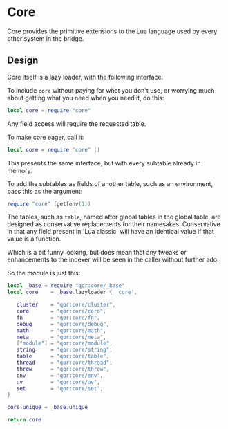 # Core


  Core provides the primitive extensions to the Lua language used by every
other system in the bridge\.


## Design

Core itself is a lazy loader, with the following interface\.

To include `core` without paying for what you don't use, or worrying much
about getting what you need when you need it, do this:

```lua
local core = require "core"
```

Any field access will require the requested table\.

To make core eager, call it:

```lua
local core = require "core" ()
```

This presents the same interface, but with every subtable already in memory\.

To add the subtables as fields of another table, such as an environment,
pass this as the argument:

```lua
require "core" (getfenv(1))
```

The tables, such as `table`, named after global tables in the global table,
are designed as conservative replacements for their namesakes\.  Conservative
in that any field present in 'Lua classic' will have an identical value if
that value is a function\.


Which is a bit funny looking, but does mean that any tweaks or enhancements to
the indexer will be seen in the caller without further ado\.

So the module is just this:

```lua
local _base = require "qor:core/_base"
local core    = _base.lazyloader { 'core',

   cluster    = "qor:core/cluster",
   coro       = "qor:core/coro",
   fn         = "qor:core/fn",
   debug      = "qor:core/debug",
   math       = "qor:core/math",
   meta       = "qor:core/meta",
   ["module"] = "qor:core/module",
   string     = "qor:core/string",
   table      = "qor:core/table",
   thread     = "qor:core/thread",
   throw      = "qor:core/throw",
   env        = "qor:core/env",
   uv         = "qor:core/uv",
   set        = "qor:core/set",
}

core.unique = _base.unique
```

```lua
return core
```

